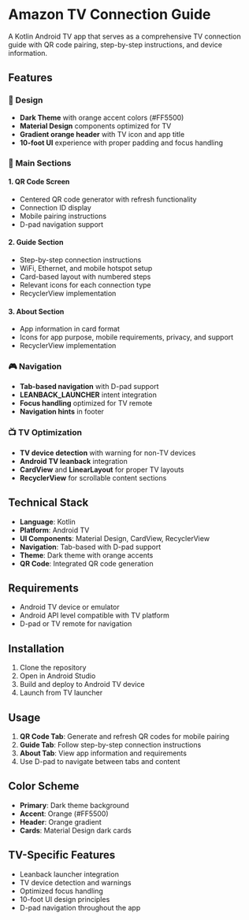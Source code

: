 # Amazon TV Connection Guide

A Kotlin Android TV app that serves as a comprehensive TV connection guide with QR code pairing, step-by-step instructions, and device information.

## Features

### 🎨 Design
- **Dark Theme** with orange accent colors (#FF5500)
- **Material Design** components optimized for TV
- **Gradient orange header** with TV icon and app title
- **10-foot UI** experience with proper padding and focus handling

### 📱 Main Sections

#### 1. QR Code Screen
- Centered QR code generator with refresh functionality
- Connection ID display
- Mobile pairing instructions
- D-pad navigation support

#### 2. Guide Section
- Step-by-step connection instructions
- WiFi, Ethernet, and mobile hotspot setup
- Card-based layout with numbered steps
- Relevant icons for each connection type
- RecyclerView implementation

#### 3. About Section
- App information in card format
- Icons for app purpose, mobile requirements, privacy, and support
- RecyclerView implementation

### 🎮 Navigation
- **Tab-based navigation** with D-pad support
- **LEANBACK_LAUNCHER** intent integration
- **Focus handling** optimized for TV remote
- **Navigation hints** in footer

### 📺 TV Optimization
- **TV device detection** with warning for non-TV devices
- **Android TV leanback** integration
- **CardView** and **LinearLayout** for proper TV layouts
- **RecyclerView** for scrollable content sections

## Technical Stack

- **Language**: Kotlin
- **Platform**: Android TV
- **UI Components**: Material Design, CardView, RecyclerView
- **Navigation**: Tab-based with D-pad support
- **Theme**: Dark theme with orange accents
- **QR Code**: Integrated QR code generation

## Requirements

- Android TV device or emulator
- Android API level compatible with TV platform
- D-pad or TV remote for navigation

## Installation

1. Clone the repository
2. Open in Android Studio
3. Build and deploy to Android TV device
4. Launch from TV launcher

## Usage

1. **QR Code Tab**: Generate and refresh QR codes for mobile pairing
2. **Guide Tab**: Follow step-by-step connection instructions
3. **About Tab**: View app information and requirements
4. Use D-pad to navigate between tabs and content

## Color Scheme

- **Primary**: Dark theme background
- **Accent**: Orange (#FF5500)
- **Header**: Orange gradient
- **Cards**: Material Design dark cards

## TV-Specific Features

- Leanback launcher integration
- TV device detection and warnings
- Optimized focus handling
- 10-foot UI design principles
- D-pad navigation throughout the app